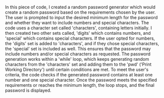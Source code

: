 In this piece of code, I created a random password generator which would create a random password based on the requirements chosen by the user. The user is prompted to input the desired minimum length for the password and whether they want to include numbers and special characters. The code uses a character set called 'characters', containing letters initially. I then created two other sets called, 'digits' which contains numbers, and 'special' which contains special characters. If the user opted for numbers, the 'digits' set is added to 'characters', and if they chose special characters, the 'special' set is included as well. This ensures that the password may include numbers and/or special characters as requested. The password generation works within a 'while' loop, which keeps generating random characters from the 'characters' set and adding them to the 'pwd' ('Print Working Directory') until certain conditions are met. To meet the user's criteria, the code checks if the generated password contains at least one number and one special character. Once the password meets the specified requirements or reaches the minimum length, the loop stops, and the final password is displayed.

